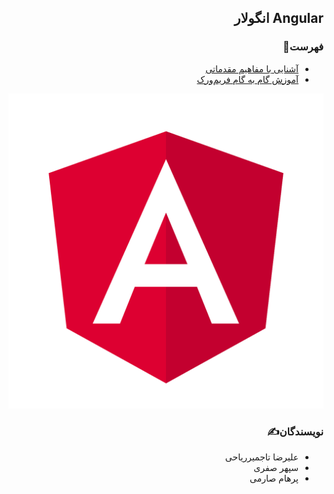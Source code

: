 <div dir="rtl">

<p align='center'>

## Angular انگولار

</p>

### فهرست📝
  - [آشنایی با مفاهیم مقدماتی](./Introduction)
  - [آموزش گام به گام فریم‌ورک](./Tutorial)

<p align=center><img src="./Introduction/images/Angular-logo.png" /></p>

### نویسندگان✍️
  - علیرضا تاجمیرریاحی
  - سپهر صفری
  - پرهام صارمی
</div>

